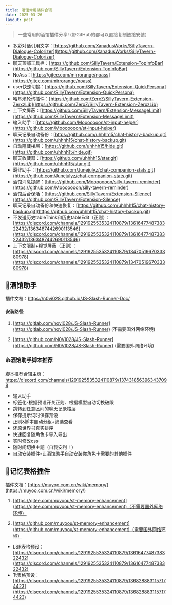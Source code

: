 ```yaml
---
title: 酒馆常用插件合辑
date: 2025-03-26
layout: post
---
```


>一些常用的酒馆插件分享!
(带GitHub的都可以直接复制链接安装）
- 多彩对话引用文字：[https://github.com/XanadusWorks/SillyTavern-Dialogue-Colorizer](https://github.com/XanadusWorks/SillyTavern-Dialogue-Colorizer)
- 聊天顶部工具栏：[https://github.com/SillyTavern/Extension-TopInfoBar](https://github.com/SillyTavern/Extension-TopInfoBar)
- NoAss：[https://gitee.com/mirrorange/noass](https://gitee.com/mirrorange/noass)
- user快速切换：[https://github.com/SillyTavern/Extension-QuickPersona](https://github.com/SillyTavern/Extension-QuickPersona)
- 哈基米轮询插件：[https://github.com/ZerxZ/SillyTavern-Extension-ZerxzLib](https://github.com/ZerxZ/SillyTavern-Extension-ZerxzLib)
- 上下文屏蔽：[https://github.com/SillyTavern/Extension-MessageLimit](https://github.com/SillyTavern/Extension-MessageLimit)
- 输入助手：[https://github.com/Mooooooon/st-input-helper](https://github.com/Mooooooon/st-input-helper)
- 聊天记录自动备份：[https://github.com/uhhhh15/chat-history-backup.git](https://github.com/uhhhh15/chat-history-backup.git)
- 自动隐藏楼层：[https://github.com/uhhhh15/hide.git](https://github.com/uhhhh15/hide.git)
- 聊天收藏器：[https://github.com/uhhhh15/star.git](https://github.com/uhhhh15/star.git)
- 羁绊助手：[https://github.com/Junejulyz/chat-companion-stats.git](https://github.com/Junejulyz/chat-companion-stats.git)
- 酒馆消息提醒：[https://github.com/Mooooooon/silly-tavern-reminder](https://github.com/Mooooooon/silly-tavern-reminder)
- 酒馆后台保活：[https://github.com/SillyTavern/Extension-Silence](https://github.com/SillyTavern/Extension-Silence)
- 聊天记录自动备份和快速恢复：[https://github.com/uhhhh15/chat-history-backup.git](https://github.com/uhhhh15/chat-history-backup.git)
- 不发送历史tableThink和历史tableEdit（正则）：[https://discord.com/channels/1291925535324110879/1361647748738322432/1363487442690113546](https://discord.com/channels/1291925535324110879/1361647748738322432/1363487442690113546)
- 上下文限制+视觉屏蔽（正则）：[https://discord.com/channels/1291925535324110879/1347051967033380978](https://discord.com/channels/1291925535324110879/1347051967033380978)

## 🔧酒馆助手

插件文档：https://n0vi028.github.io/JS-Slash-Runner-Doc/

#### 安装路径

1. [https://gitlab.com/novi028/JS-Slash-Runner](https://gitlab.com/novi028/JS-Slash-Runner) (不需要国外网络环境)

2. [https://github.com/N0VI028/JS-Slash-Runner](https://github.com/N0VI028/JS-Slash-Runner) (需要国外网络环境)

### 👍酒馆助手脚本推荐
脚本推荐合辑主页：https://discord.com/channels/1291925535324110879/1374318563963437098

- 输入助手
- 标签化-根据预设开关正则、根据模型自动切换破限
- 跳转到任意区间的聊天记录楼层
- 保存提示词时保存预设
- 正则&脚本自动分组+筛选查看
- 还原世界书真实排序
- 快速回复随角色卡导入导出
- 实时修改css
- 随时间切换主题（自我安利！）
- 自动安装插件-让酒馆助手自动安装你角色卡需要的其他插件

## 🧠记忆表格插件

插件文档：[https://muyoo.com.cn/wiki/memory/](https://muyoo.com.cn/wiki/memory/)

1. [https://gitee.com/muyoou/st-memory-enhancement](https://gitee.com/muyoou/st-memory-enhancement)（不需要国外网络环境）

2. [https://github.com/muyoou/st-memory-enhancement](https://github.com/muyoou/st-memory-enhancement)（需要国外网络环境）

- LSR表格预设：[https://discord.com/channels/1291925535324110879/1361647748738322432](https://discord.com/channels/1291925535324110879/1361647748738322432)
- Tt表格预设：[https://discord.com/channels/1291925535324110879/1368288831157174423](https://discord.com/channels/1291925535324110879/1368288831157174423)

